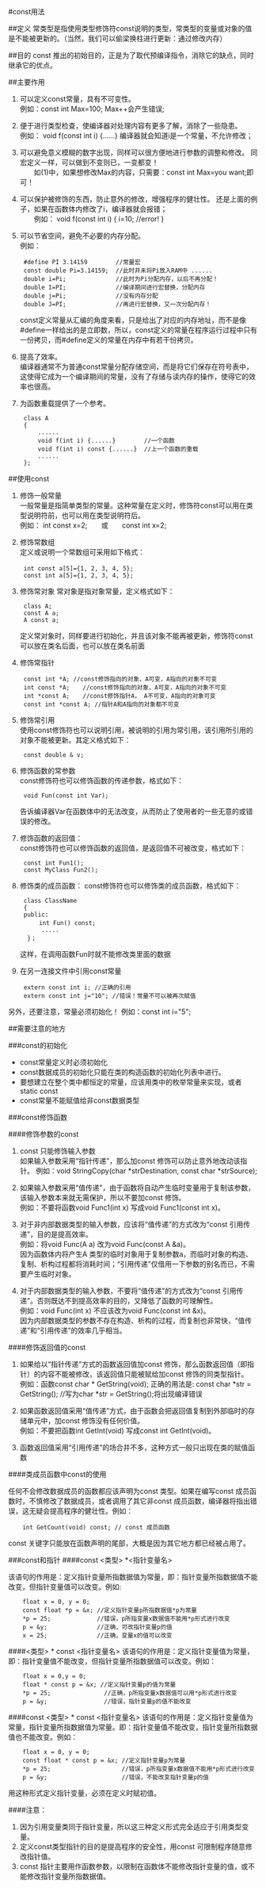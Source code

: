 #const用法



##定义
常类型是指使用类型修饰符const说明的类型，常类型的变量或对象的值是不能被更新的。（当然，我们可以偷梁换柱进行更新：通过修改内存）



##目的
const 推出的初始目的，正是为了取代预编译指令，消除它的缺点，同时继承它的优点。



##主要作用

1. 可以定义const常量，具有不可变性。  
    例如：const int Max=100; Max++会产生错误;

2. 便于进行类型检查，使编译器对处理内容有更多了解，消除了一些隐患。  
    例如： void f(const int i) {……} 编译器就会知道i是一个常量，不允许修改；

3. 可以避免意义模糊的数字出现，同样可以很方便地进行参数的调整和修改。 同宏定义一样，可以做到不变则已，一变都变！  
　　如(1)中，如果想修改Max的内容，只需要：const int Max=you want;即可！

4. 可以保护被修饰的东西，防止意外的修改，增强程序的健壮性。 还是上面的例子，如果在函数体内修改了i，编译器就会报错；  
　　例如： void f(const int i) { i=10; //error! }

5. 可以节省空间，避免不必要的内存分配。  
    例如：

		#define PI 3.14159        //常量宏  
		const double Pi=3.14159;  //此时并未将Pi放入RAM中 ......
		double i=Pi;              //此时为Pi分配内存，以后不再分配！  
		double I=PI;              //编译期间进行宏替换，分配内存  
		double j=Pi;              //没有内存分配  
		double J=PI;              //再进行宏替换，又一次分配内存！     

	const定义常量从汇编的角度来看，只是给出了对应的内存地址，而不是像#define一样给出的是立即数，所以，const定义的常量在程序运行过程中只有一份拷贝，而#define定义的常量在内存中有若干份拷贝。

6. 提高了效率。  
	编译器通常不为普通const常量分配存储空间，而是将它们保存在符号表中，这使得它成为一个编译期间的常量，没有了存储与读内存的操作，使得它的效率也很高。

7. 为函数重载提供了一个参考。  
	
	    class A
    	{
        	......
	        void f(int i) {......}        //一个函数 
    	    void f(int i) const {......}  //上一个函数的重载
        	......
	    };

        
    
##使用const
1. 修饰一般常量  
    一般常量是指简单类型的常量。这种常量在定义时，修饰符const可以用在类型说明符前，也可以用在类型说明符后。  
    例如： int const x=2;　　或　　const int x=2;  
    
2. 修饰常数组  
    定义或说明一个常数组可采用如下格式：  
        
        int const a[5]={1, 2, 3, 4, 5};　
		const int a[5]={1, 2, 3, 4, 5}; 
        
3. 修饰常对象
    常对象是指对象常量，定义格式如下：  
        
        class A;
		const A a;
		A const a;    
	定义常对象时，同样要进行初始化，并且该对象不能再被更新，修饰符const可以放在类名后面，也可以放在类名前面

4. 修饰常指针  

		const int *A; //const修饰指向的对象，A可变，A指向的对象不可变 
		int const *A; 　 //const修饰指向的对象，A可变，A指向的对象不可变
		int *const A; 　 //const修饰指针A， A不可变，A指向的对象可变 
		const int *const A; //指针A和A指向的对象都不可变 	

5. 修饰常引用  
	使用const修饰符也可以说明引用，被说明的引用为常引用，该引用所引用的对象不能被更新。其定义格式如下：    

		const double & v;

6. 修饰函数的常参数  
    const修饰符也可以修饰函数的传递参数，格式如下：
    
        void Fun(const int Var);
        
    告诉编译器Var在函数体中的无法改变，从而防止了使用者的一些无意的或错误的修改。  
    
7. 修饰函数的返回值：  
    const修饰符也可以修饰函数的返回值，是返回值不可被改变，格式如下：
    
        const int Fun1(); 
        const MyClass Fun2();
        
8. 修饰类的成员函数：
    const修饰符也可以修饰类的成员函数，格式如下：
    
        class ClassName 
        {
        public:
        　 　int Fun() const;
             .....
         }；
         
    这样，在调用函数Fun时就不能修改类里面的数据
    
9. 在另一连接文件中引用const常量  
    
        extern const int i; //正确的引用
        extern const int j="10"; //错误！常量不可以被再次赋值
        
另外，还要注意，常量必须初始化！
例如：const int i="5"; 



##需要注意的地方


###const的初始化

* const常量定义时必须初始化  
* const数据成员的初始化只能在类的构造函数的初始化列表中进行。
* 要想建立在整个类中都恒定的常量，应该用类中的枚举常量来实现，或者static const
* const常量不能赋值给非const数据类型


###const修饰函数

####修饰参数的const

1. const 只能修饰输入参数  
    如果输入参数采用“指针传递”，那么加const 修饰可以防止意外地改动该指针。
    例如：void StringCopy(char *strDestination, const char *strSource);

2. 如果输入参数采用“值传递”，由于函数将自动产生临时变量用于复制该参数，该输入参数本来就无需保护，所以不要加const 修饰。  
    例如：不要将函数void Func1(int x) 写成void Func1(const int x)。

3. 对于非内部数据类型的输入参数，应该将“值传递”的方式改为“const 引用传递”，目的是提高效率。  
    例如：将void Func(A a) 改为void Func(const A &a)。  
    因为函数体内将产生A 类型的临时对象用于复制参数a，而临时对象的构造、复制、析构过程都将消耗时间；“引用传递”仅借用一下参数的别名而已，不需要产生临时对象。

4. 对于内部数据类型的输入参数，不要将“值传递”的方式改为“const 引用传递”。否则既达不到提高效率的目的，又降低了函数的可理解性。  
    例如：void Func(int x) 不应该改为void Func(const int &x)。   
    因为内部数据类型的参数不存在构造、析构的过程，而复制也非常快，“值传递”和“引用传递”的效率几乎相当。
    
####修饰返回值的const

1. 如果给以“指针传递”方式的函数返回值加const 修饰，那么函数返回值（即指针）的内容不能被修改，该返回值只能被赋给加const 修饰的同类型指针。  
    例如：函数const char * GetString(void);
    正确的用法是: const char *str = GetString();  //写为char *str = GetString();将出现编译错误

2. 如果函数返回值采用“值传递”方式，由于函数会把返回值复制到外部临时的存储单元中，加const 修饰没有任何价值。  
    例如：不要把函数int GetInt(void) 写成const int GetInt(void)。

3. 函数返回值采用“引用传递”的场合并不多，这种方式一般只出现在类的赋值函数



####类成员函数中const的使用  

任何不会修改数据成员的函数都应该声明为const 类型。如果在编写const 成员函数时，不慎修改了数据成员，或者调用了其它非const 成员函数，编译器将指出错误，这无疑会提高程序的健壮性。例如：

        int GetCount(void) const; // const 成员函数  
          
const 关键字只能放在函数声明的尾部，大概是因为其它地方都已经被占用了。

###const和指针
####const <类型> *<指针变量名>

该语句的作用是：定义指针变量所指数据值为常量，即：指针变量所指数据值不能改变，但指针变量值可以改变。例如:

        float x = 0, y = 0;
        const float *p = &x; //定义指针变量p所指数据值*p为常量
        *p = 25;             //错误，p所指变量x数据值不能用*p形式进行改变
        p = &y;              //正确，可改指针变量p的值
        x = 25;              //正确，变量x的值可以改变  

####<类型> * const <指针变量名>
该语句的作用是：定义指针变量值为常量，即：指针变量值不能改变，但指针变量所指数据值可以改变。例如：

        float x = 0,y = 0;
        float * const p = &x; //定义指针变量p的值为常量
        *p = 25;               //正确，p所指变量x数据值可以用*p形式进行改变
        p = &y;                //错误，指针变量p的值不能改变
        
####const <类型> * const <指针变量名>
该语句的作用是：定义指针变量值为常量，指针变量所指数据值为常量。即：指针变量值不能改变，指针变量所指数据值也不能改变。例如：

        float x = 0, y = 0;
        const float * const p = &x; //定义指针变量p为常量
        *p = 25;                    //错误，p所指变量x数据值不能用*p形式进行改变
        p = &y;                     //错误，不能改变指针变量p的值 

用这种形式定义指针变量，必须在定义时赋初值。

####注意：
1. 因为引用变量类同于指针变量，所以这三种定义形式完全适应于引用类型变量。
2. 定义const类型指针的目的是提高程序的安全性，用const 可限制程序随意修改指针值。
3. const 指针主要用作函数参数，以限制在函数体不能修改指针变量的值，或不能修改指针变量所指数据值。　























































